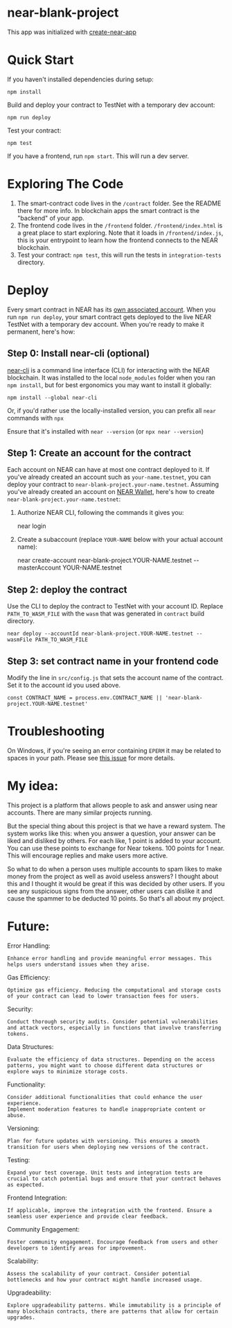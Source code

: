 near-blank-project
==================

This app was initialized with [create-near-app]


Quick Start
===========

If you haven't installed dependencies during setup:

    npm install


Build and deploy your contract to TestNet with a temporary dev account:

    npm run deploy

Test your contract:

    npm test

If you have a frontend, run `npm start`. This will run a dev server.


Exploring The Code
==================

1. The smart-contract code lives in the `/contract` folder. See the README there for
   more info. In blockchain apps the smart contract is the "backend" of your app.
2. The frontend code lives in the `/frontend` folder. `/frontend/index.html` is a great
   place to start exploring. Note that it loads in `/frontend/index.js`,
   this is your entrypoint to learn how the frontend connects to the NEAR blockchain.
3. Test your contract: `npm test`, this will run the tests in `integration-tests` directory.


Deploy
======

Every smart contract in NEAR has its [own associated account][NEAR accounts]. 
When you run `npm run deploy`, your smart contract gets deployed to the live NEAR TestNet with a temporary dev account.
When you're ready to make it permanent, here's how:


Step 0: Install near-cli (optional)
-------------------------------------

[near-cli] is a command line interface (CLI) for interacting with the NEAR blockchain. It was installed to the local `node_modules` folder when you ran `npm install`, but for best ergonomics you may want to install it globally:

    npm install --global near-cli

Or, if you'd rather use the locally-installed version, you can prefix all `near` commands with `npx`

Ensure that it's installed with `near --version` (or `npx near --version`)


Step 1: Create an account for the contract
------------------------------------------

Each account on NEAR can have at most one contract deployed to it. If you've already created an account such as `your-name.testnet`, you can deploy your contract to `near-blank-project.your-name.testnet`. Assuming you've already created an account on [NEAR Wallet], here's how to create `near-blank-project.your-name.testnet`:

1. Authorize NEAR CLI, following the commands it gives you:

      near login

2. Create a subaccount (replace `YOUR-NAME` below with your actual account name):

      near create-account near-blank-project.YOUR-NAME.testnet --masterAccount YOUR-NAME.testnet

Step 2: deploy the contract
---------------------------

Use the CLI to deploy the contract to TestNet with your account ID.
Replace `PATH_TO_WASM_FILE` with the `wasm` that was generated in `contract` build directory.

    near deploy --accountId near-blank-project.YOUR-NAME.testnet --wasmFile PATH_TO_WASM_FILE


Step 3: set contract name in your frontend code
-----------------------------------------------

Modify the line in `src/config.js` that sets the account name of the contract. Set it to the account id you used above.

    const CONTRACT_NAME = process.env.CONTRACT_NAME || 'near-blank-project.YOUR-NAME.testnet'



Troubleshooting
===============

On Windows, if you're seeing an error containing `EPERM` it may be related to spaces in your path. Please see [this issue](https://github.com/zkat/npx/issues/209) for more details.


  [create-near-app]: https://github.com/near/create-near-app
  [Node.js]: https://nodejs.org/en/download/package-manager/
  [jest]: https://jestjs.io/
  [NEAR accounts]: https://docs.near.org/concepts/basics/account
  [NEAR Wallet]: https://wallet.testnet.near.org/
  [near-cli]: https://github.com/near/near-cli
  [gh-pages]: https://github.com/tschaub/gh-pages
  
My idea:
=======

This project is a platform that allows people to ask and answer using near accounts. There are many similar projects running.

But the special thing about this project is that we have a reward system. The system works like this: when you answer a question, your answer can be liked and disliked by others. For each like, 1 point is added to your account. You can use these points to exchange for Near tokens. 100 points for 1 near. This will encourage replies and make users more active.

So what to do when a person uses multiple accounts to spam likes to make money from the project as well as avoid useless answers? I thought about this and I thought it would be great if this was decided by other users. If you see any suspicious signs from the answer, other users can dislike it and cause the spammer to be deducted 10 points. So that's all about my project.

Future:
=======
Error Handling:

    Enhance error handling and provide meaningful error messages. This helps users understand issues when they arise.

Gas Efficiency:

    Optimize gas efficiency. Reducing the computational and storage costs of your contract can lead to lower transaction fees for users.

Security:

    Conduct thorough security audits. Consider potential vulnerabilities and attack vectors, especially in functions that involve transferring tokens.

Data Structures:

    Evaluate the efficiency of data structures. Depending on the access patterns, you might want to choose different data structures or explore ways to minimize storage costs.

Functionality:

    Consider additional functionalities that could enhance the user experience.
    Implement moderation features to handle inappropriate content or abuse.

Versioning:

    Plan for future updates with versioning. This ensures a smooth transition for users when deploying new versions of the contract.

Testing:

    Expand your test coverage. Unit tests and integration tests are crucial to catch potential bugs and ensure that your contract behaves as expected.

Frontend Integration:

    If applicable, improve the integration with the frontend. Ensure a seamless user experience and provide clear feedback.

Community Engagement:

    Foster community engagement. Encourage feedback from users and other developers to identify areas for improvement.

Scalability:

    Assess the scalability of your contract. Consider potential bottlenecks and how your contract might handle increased usage.

Upgradeability:

    Explore upgradeability patterns. While immutability is a principle of many blockchain contracts, there are patterns that allow for certain upgrades.
